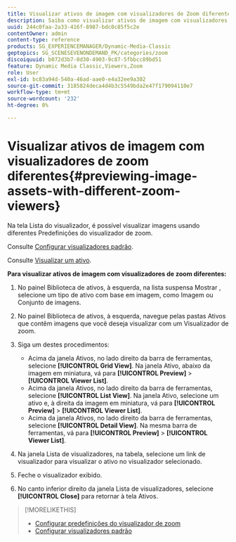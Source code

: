 ```yaml
---
title: Visualizar ativos de imagem com visualizadores de Zoom diferentes
description: Saiba como visualizar ativos de imagem com visualizadores de Zoom diferentes no Adobe Dynamic Media Classic.
uuid: 244c0faa-2a33-416f-8987-bdc0c85f5c2e
contentOwner: admin
content-type: reference
products: SG_EXPERIENCEMANAGER/Dynamic-Media-Classic
geptopics: SG_SCENESEVENONDEMAND_PK/categories/zoom
discoiquuid: b072d3b7-0d30-4903-9c87-5fbbcc89bd51
feature: Dynamic Media Classic,Viewers,Zoom
role: User
exl-id: bc83a94d-540a-46ad-aae0-e4a32ee9a302
source-git-commit: 3185824deca4d4b3c5549bda2e47f179094110e7
workflow-type: tm+mt
source-wordcount: '232'
ht-degree: 0%

---
```


# Visualizar ativos de imagem com visualizadores de zoom diferentes{#previewing-image-assets-with-different-zoom-viewers}

Na tela Lista do visualizador, é possível visualizar imagens usando diferentes Predefinições do visualizador de zoom.

Consulte [Configurar visualizadores padrão](application-setup.md#configuring_default_viewers).

Consulte [Visualizar um ativo](previewing-asset.md#previewing_an_asset).

**Para visualizar ativos de imagem com visualizadores de zoom diferentes:**

1. No painel Biblioteca de ativos, à esquerda, na lista suspensa Mostrar , selecione um tipo de ativo com base em imagem, como Imagem ou Conjunto de imagens.
1. No painel Biblioteca de ativos, à esquerda, navegue pelas pastas Ativos que contêm imagens que você deseja visualizar com um Visualizador de zoom.
1. Siga um destes procedimentos:

   * Acima da janela Ativos, no lado direito da barra de ferramentas, selecione **[!UICONTROL Grid View]**. Na janela Ativo, abaixo da imagem em miniatura, vá para **[!UICONTROL Preview]** > **[!UICONTROL Viewer List]**.
   * Acima da janela Ativos, no lado direito da barra de ferramentas, selecione **[!UICONTROL List View]**. Na janela Ativo, selecione um ativo e, à direita da imagem em miniatura, vá para **[!UICONTROL Preview]** > **[!UICONTROL Viewer List]**.
   * Acima da janela Ativos, no lado direito da barra de ferramentas, selecione **[!UICONTROL Detail View]**. Na mesma barra de ferramentas, vá para **[!UICONTROL Preview]** > **[!UICONTROL Viewer List]**.

1. Na janela Lista de visualizadores, na tabela, selecione um link de visualizador para visualizar o ativo no visualizador selecionado.
1. Feche o visualizador exibido.
1. No canto inferior direito da janela Lista de visualizadores, selecione **[!UICONTROL Close]** para retornar à tela Ativos.

>[!MORELIKETHIS]
>
>* [Configurar predefinições do visualizador de zoom](setting-zoom-viewer-presets.md#setting_up_zoom_viewer_presets)
>* [Configurar visualizadores padrão](application-setup.md#configuring_default_viewers)

